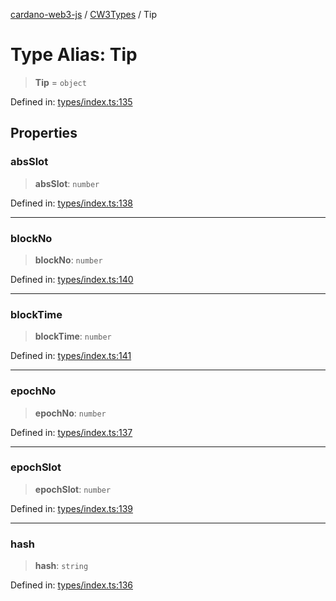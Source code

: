 [cardano-web3-js](../../../../index.md) / [CW3Types](../index.md) / Tip

# Type Alias: Tip

> **Tip** = `object`

Defined in: [types/index.ts:135](https://github.com/xray-network/cardano-web3-js/blob/main/src/types/index.ts#L135)

## Properties

### absSlot

> **absSlot**: `number`

Defined in: [types/index.ts:138](https://github.com/xray-network/cardano-web3-js/blob/main/src/types/index.ts#L138)

***

### blockNo

> **blockNo**: `number`

Defined in: [types/index.ts:140](https://github.com/xray-network/cardano-web3-js/blob/main/src/types/index.ts#L140)

***

### blockTime

> **blockTime**: `number`

Defined in: [types/index.ts:141](https://github.com/xray-network/cardano-web3-js/blob/main/src/types/index.ts#L141)

***

### epochNo

> **epochNo**: `number`

Defined in: [types/index.ts:137](https://github.com/xray-network/cardano-web3-js/blob/main/src/types/index.ts#L137)

***

### epochSlot

> **epochSlot**: `number`

Defined in: [types/index.ts:139](https://github.com/xray-network/cardano-web3-js/blob/main/src/types/index.ts#L139)

***

### hash

> **hash**: `string`

Defined in: [types/index.ts:136](https://github.com/xray-network/cardano-web3-js/blob/main/src/types/index.ts#L136)
